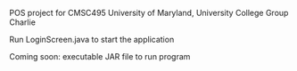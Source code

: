 POS project for CMSC495 University of Maryland, University College Group Charlie

Run LoginScreen.java to start the application

Coming soon: executable JAR file to run program

